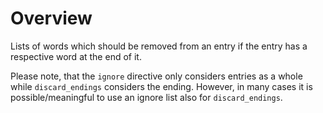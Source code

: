 # Overview
Lists of words which should be removed from an entry if the entry has a respective word at the end of it.

Please note, that the `ignore` directive only considers entries as a whole while 
`discard_endings` considers the ending. However, in many cases it is possible/meaningful to use an ignore list 
also for `discard_endings`.